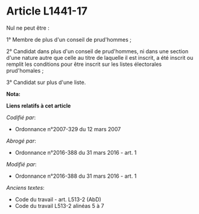 # Article L1441-17

Nul ne peut être : 

1° Membre de plus d'un conseil de prud'hommes ; 

2° Candidat dans plus d'un conseil de prud'hommes, ni dans une section d'une nature autre que celle au titre de laquelle il
est inscrit, a été inscrit ou remplit les conditions pour être inscrit sur les listes électorales prud'homales ; 

3° Candidat sur plus d'une liste.

**Nota:**



**Liens relatifs à cet article**

_Codifié par_:

  - Ordonnance n°2007-329 du 12 mars 2007

_Abrogé par_:

  - Ordonnance n°2016-388 du 31 mars 2016 - art. 1

_Modifié par_:

  - Ordonnance n°2016-388 du 31 mars 2016 - art. 1

_Anciens textes_:

  - Code du travail - art. L513-2 (AbD)
  - Code du travail L513-2 alinéas 5 à 7

